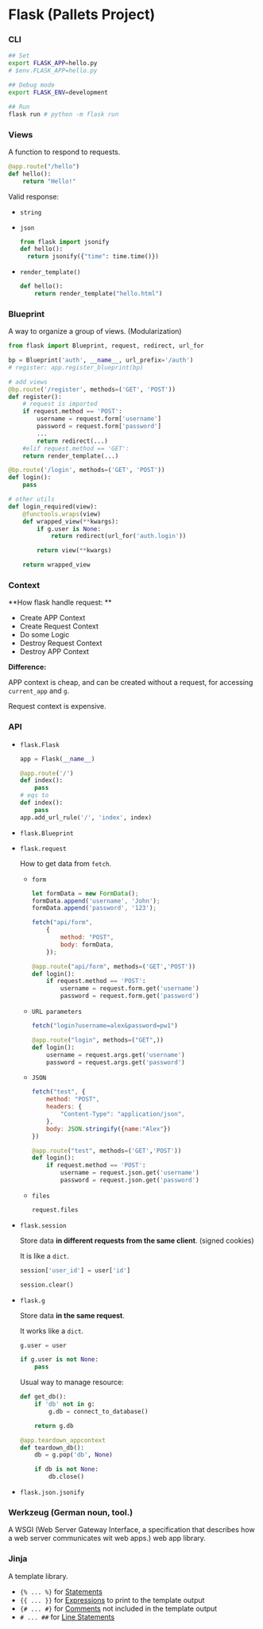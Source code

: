 # Flask (Pallets Project)

### CLI

```bash
## Set
export FLASK_APP=hello.py
# $env.FLASK_APP=hello.py

## Debug mode
export FLASK_ENV=development

## Run
flask run # python -m flask run
```



### Views

A function to respond to requests.

```python
@app.route("/hello")
def hello():
    return "Hello!"
```

Valid response:

* `string`

* `json`

  ```python
  from flask import jsonify
  def hello():
  	return jsonify({"time": time.time()})
  ```

* `render_template()`

  ```python
  def hello():
      return render_template("hello.html")
  ```

  

### Blueprint

A way to organize a group of views. (Modularization)

```python
from flask import Blueprint, request, redirect, url_for

bp = Blueprint('auth', __name__, url_prefix='/auth')
# register: app.register_blueprint(bp)

# add views
@bp.route('/register', methods=('GET', 'POST'))
def register():
    # request is imported
    if request.method == 'POST':
        username = request.form['username']
        password = request.form['password']
        ...
        return redirect(...)
    #elif request.method == 'GET':
    return render_template(...)

@bp.route('/login', methods=('GET', 'POST'))
def login():
    pass

# other utils
def login_required(view):
    @functools.wraps(view)
    def wrapped_view(**kwargs):
        if g.user is None:
            return redirect(url_for('auth.login'))

        return view(**kwargs)

    return wrapped_view
```



### Context

**How flask handle request: **

* Create APP Context 
* Create Request Context 
* Do some Logic 
* Destroy Request Context 
* Destroy APP Context

**Difference:**

APP context is cheap, and can be created without a request, for accessing `current_app` and `g`.

Request context is expensive.



### API

* `flask.Flask`

  ```python
  app = Flask(__name__)
  
  @app.route('/')
  def index():
      pass
  # eqs to
  def index():
      pass
  app.add_url_rule('/', 'index', index)
  ```

  

* `flask.Blueprint`

* `flask.request`

  How to get data from `fetch`.

  * `form`

    ```javascript
    let formData = new FormData();
    formData.append('username', 'John');
    formData.append('password', '123');
    
    fetch("api/form",
        {
            method: "POST",
        	body: formData,
        });
    ```

    ```python
    @app.route("api/form", methods=('GET','POST'))
    def login():
        if request.method == 'POST':
    	    username = request.form.get('username')
        	password = request.form.get('password')
    ```

  * `URL parameters`

    ```javascript
    fetch("login?username=alex&password=pw1")
    ```

    ```python
    @app.route("login", methods=("GET",))
    def login():
        username = request.args.get('username')
        password = request.args.get('password')
    ```

  * `JSON`

    ```javascript
    fetch("test", {
        method: "POST",
        headers: {
            "Content-Type": "application/json",
        },
        body: JSON.stringify({name:"Alex"})
    })
    ```

    ```python
    @app.route("test", methods=('GET','POST'))
    def login():
        if request.method == 'POST':
    	    username = request.json.get('username')
        	password = request.json.get('password')
    ```

    

  * `files`

    ```python 
    request.files
    ```

    

* `flask.session`

  Store data **in different requests from the same client**. (signed cookies)

  It is like a `dict`.

  ```python
  session['user_id'] = user['id']
  
  session.clear()
  ```

  

* `flask.g`

  Store data **in the same request**.

  It works like a `dict`.

  ```python
  g.user = user
  
  if g.user is not None:
      pass
  ```

  Usual way to manage resource:

  ```python
  def get_db():
      if 'db' not in g:
          g.db = connect_to_database()
  
      return g.db
  
  @app.teardown_appcontext
  def teardown_db():
      db = g.pop('db', None)
  
      if db is not None:
          db.close()
  ```

  

  

* `flask.json.jsonify`





### Werkzeug (German noun, tool.)

A WSGI (Web Server Gateway Interface, a specification that describes how a web server communicates wit web apps.) web app library.





### Jinja

A template library.

- `{% ... %}` for [Statements](https://jinja.palletsprojects.com/en/2.11.x/templates/#list-of-control-structures)
- `{{ ... }}` for [Expressions](https://jinja.palletsprojects.com/en/2.11.x/templates/#expressions) to print to the template output
- `{# ... #}` for [Comments](https://jinja.palletsprojects.com/en/2.11.x/templates/#comments) not included in the template output
- `# ... ##` for [Line Statements](https://jinja.palletsprojects.com/en/2.11.x/templates/#line-statements)





